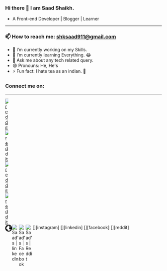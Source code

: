 ### Hi there 👋 I am Saad Shaikh.
- A Front-end Developer | Blogger | Learner
<hr>

### 📫 How to reach me: **shksaad911@gmail.com**


- 🔭 I’m currently working on my Skills.
- 🌱 I’m currently learning Everything. 😂
- 💬 Ask me about any tech related query.
- 😄 Pronouns: He, He's
- ⚡ Fun fact: I hate tea as an indian. 🤷

<h3>Connect me on:</h3><hr>
<div style="width: 2%">
<a href="https://www.reddit.com/user/_saad_salman_"><img src="https://github.com/saad696/profile_readme/blob/main/images/reddit.svg" alt="reddit"></a>
<a href="https://www.linkedin.com/in/saad-shaikh-278452193/"><img src="https://github.com/saad696/profile_readme/blob/main/images/linkedin%20(2).svg" alt="reddit" style=" margin-left: 2%;"></a>
<a href="https://www.instagram.com/_.mr.believer.__/"><img src="https://github.com/saad696/profile_readme/blob/main/images/instagram.svg" alt="reddit" style="margin-left: 2%;"></a>
<a href="https://www.facebook.com/profile.php?id=100010673084740"><img src="https://github.com/saad696/profile_readme/blob/main/images/facebook%20(1).svg" alt="reddit" style="margin-left: 2%;"></a>
</div>
[<img align="left" alt="saad's | instagram" width="22px" src="https://raw.githubusercontent.com/iconic/open-iconic/master/svg/globe.svg" />][instagram]
[<img align="left" alt="Saad's | linkedIn" width="22px" src="https://cdn.jsdelivr.net/npm/simple-icons@v3/icons/youtube.svg" />][linkedin]
[<img align="left" alt="Saad's | Facebook" width="22px" src="https://cdn.jsdelivr.net/npm/simple-icons@v3/icons/twitter.svg" />][facebook]
[<img align="left" alt="Saad's | Reddit" width="22px" src="https://cdn.jsdelivr.net/npm/simple-icons@v3/icons/linkedin.svg" />][reddit]
